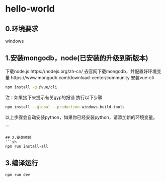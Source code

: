 # hello-world
## 0.环境要求
windows
## 1.安装mongodb，node(已安装的升级到新版本)
<p>
下载node.js https://nodejs.org/zh-cn/
去官网下载mongodb，并配置好环境变量 https://www.mongodb.com/download-center/community
安装vue-cli

```sh
npm install -g @vue/cli
```
注：如果接下来提示有关gyp的报错
执行以下步骤

```sh
npm install --global --production windows-build-tools
```
以上步骤会自动安装python，如果你已经安装python，请添加新的环境变量。
</p>
```

```
## 2.安装依赖
```sh
npm run install-all
```

## 3.编译运行
```sh
npm run dev
```
